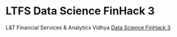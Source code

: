 # LTFS Data Science FinHack 3

L&T Financial Services & Analytics Vidhya [Data Science FinHack 3](https://datahack.analyticsvidhya.com/contest/ltfs-data-science-finhack-3/)

